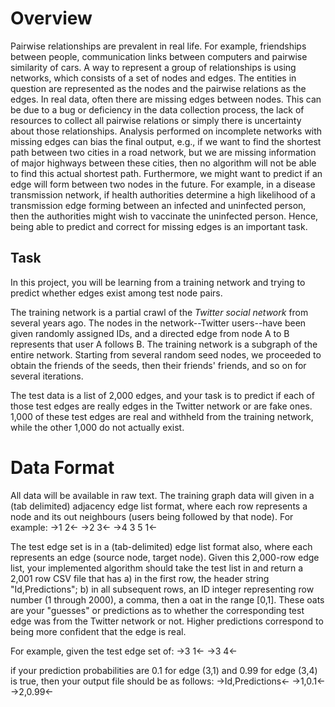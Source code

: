 # Overview
Pairwise relationships are prevalent in real life. For example, friendships between people, communication links between computers and pairwise similarity of cars. A way to represent a group of relationships is using networks, which consists of a set of nodes and edges. The entities in question are represented as the nodes and the pairwise relations as the edges. 
In real data, often there are missing edges between nodes. This can be due to a bug or deficiency in the data collection process, the lack of resources to collect all pairwise relations or simply there is uncertainty about those relationships. Analysis performed on incomplete networks with missing edges can bias the final output, e.g., if we want to find the shortest path between two cities in a road network, but we are missing information of major highways between these cities, then no algorithm will not be able to find this actual shortest path.
Furthermore, we might want to predict if an edge will form between two nodes in the future. For example, in
a disease transmission network, if health authorities determine a high likelihood of a transmission edge forming between an infected and uninfected person, then the authorities might wish to vaccinate the uninfected person.
Hence, being able to predict and correct for missing edges is an important task.

## Task
In this project, you will be learning from a training network and trying to predict whether edges exist among
test node pairs.

The training network is a partial crawl of the *Twitter social network* from several years ago. The nodes in the network--Twitter users--have been given randomly assigned IDs, and a directed edge from node A to B represents that user A follows B. The training network is a subgraph of the entire network. Starting from several random seed nodes, we proceeded to obtain the friends of the seeds, then their friends' friends, and so on for several iterations.

The test data is a list of 2,000 edges, and your task is to predict if each of those test edges are really edges in the Twitter network or are fake ones. 1,000 of these test edges are real and withheld from the training network, while the other 1,000 do not actually exist.

# Data Format
All data will be available in raw text. The training graph data will given in a (tab delimited) adjacency edge
list format, where each row represents a node and its out neighbours (users being followed by that node). For
example:
->1 2<-
->2 3<-
->4 3 5 1<-

The test edge set is in a (tab-delimited) edge list format also, where each represents an edge (source node, target node). Given this 2,000-row edge list, your implemented algorithm should take the test list in and return a 2,001 row CSV file that has a) in the first row, the header string "Id,Predictions"; b) in all subsequent rows, an ID integer representing row number (1 through 2000), a comma, then a oat in the range [0,1]. These oats are your "guesses" or predictions as to whether the corresponding test edge was from the Twitter network or
not. Higher predictions correspond to being more confident that the edge is real.

For example, given the test edge set of:
->3 1<-
->3 4<-

if your prediction probabilities are 0.1 for edge (3,1) and 0.99 for edge (3,4) is true, then your output file should be as follows:
->Id,Predictions<-
->1,0.1<-
->2,0.99<-

